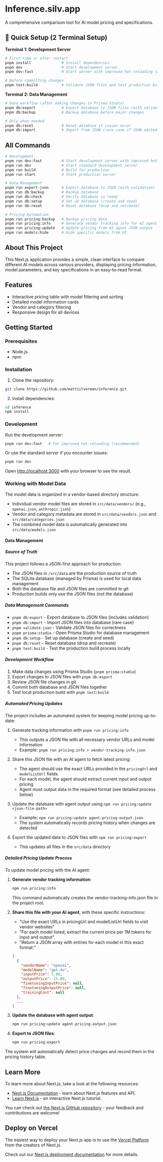# Inference.silv.app

A comprehensive comparison tool for AI model pricing and specifications.

## 🚀 Quick Setup (2 Terminal Setup)

**Terminal 1: Development Server**
```bash
# First time or after restart
pnpm install              # Install dependencies
pnpm dev                  # Start development server 
pnpm dev:fast             # Start server with improved hot-reloading (alternative)

# Before committing changes
pnpm test:build           # Validate JSON files and test production build
```

**Terminal 2: Data Management**
```bash
# Data workflow (after making changes in Prisma Studio)
pnpm db:export            # Export database to JSON files (with validation)
pnpm db:backup            # Backup database before major changes

# Only when needed
pnpm db:reset             # Reset database if issues occur
pnpm db:import            # Import from JSON (rare case if JSON edited directly)
```

## All Commands

```bash
# Development
pnpm run dev:fast         # Start development server with improved hot-reloading
pnpm run dev              # Start standard development server
pnpm run build            # Build for production
pnpm run start            # Start production server

# Data Management
pnpm run export-json      # Export database to JSON (with validation)
pnpm run db:backup        # Backup database
pnpm run db:check         # Verify database is ready
pnpm run db:setup         # Set up database (create and seed)
pnpm run db:reset         # Reset database (drop and recreate)

# Pricing Automation  
pnpm run pricing:backup   # Backup pricing data
pnpm run pricing:info     # Generate vendor tracking info for AI agent
pnpm run pricing:update   # Update pricing from AI agent JSON output
pnpm run models:hide      # Hide specific models from UI
```

## About This Project

This Next.js application provides a simple, clean interface to compare different AI models across various providers, displaying pricing information, model parameters, and key specifications in an easy-to-read format.

## Features

- Interactive pricing table with model filtering and sorting
- Detailed model information cards
- Vendor and category filtering
- Responsive design for all devices

## Getting Started

### Prerequisites

- Node.js
- npm

### Installation

1. Clone the repository:

```bash
git clone https://github.com/mattsilverman/inference.git
```

2. Install dependencies:

```bash
cd inference
npm install
```

### Development

Run the development server:

```bash
pnpm run dev:fast   # For improved hot-reloading (recommended)
```

Or use the standard server if you encounter issues:

```bash
pnpm run dev
```

Open [http://localhost:3000](http://localhost:3000) with your browser to see the result.

### Working with Model Data

The model data is organized in a vendor-based directory structure:

- Individual vendor model files are stored in `src/data/vendors/` (e.g., `openai.json`, `anthropic.json`)
- Vendor and category metadata are stored in `src/data/vendors.json` and `src/data/categories.json`
- The combined model data is automatically generated into `src/data/models.json`

#### Data Management

##### Source of Truth

This project follows a JSON-first approach for production:

- The JSON files in `/src/data` are the production source of truth
- The SQLite database (managed by Prisma) is used for local data management
- Both the database file and JSON files are committed to git
- Production builds only use the JSON files (not the database)

##### Data Management Commands

- `pnpm db:export` - Export database to JSON files (includes validation)
- `pnpm db:import` - Import JSON files into database (rare case)
- `pnpm validate-json` - Validate JSON files for correctness
- `pnpm prisma:studio` - Open Prisma Studio for database management
- `pnpm db:setup` - Set up database (create and seed)
- `pnpm db:reset` - Reset database (drop and recreate)
- `pnpm test:build` - Test the production build process locally

##### Development Workflow

1. Make data changes using Prisma Studio (`pnpm prisma:studio`)
2. Export changes to JSON files with `pnpm db:export`
3. Review JSON file changes in git
4. Commit both database and JSON files together
5. Test local production build with `pnpm test:build`

##### Automated Pricing Updates

The project includes an automated system for keeping model pricing up-to-date:

1. Generate tracking information with `pnpm run pricing:info`

   - This outputs a JSON file with all necessary vendor URLs and model information
   - Example: `pnpm run pricing:info > vendor-tracking-info.json`

2. Share this JSON file with an AI agent to fetch latest pricing:

   - The agent should use the exact URLs provided in the `pricingUrl` and `modelListUrl` fields
   - For each model, the agent should extract current input and output pricing
   - Agent must output data in the required format (see detailed process below)

3. Update the database with agent output using `npm run pricing:update <json-file-path>`

   - Example: `npm run pricing:update agent-pricing-output.json`
   - The system automatically records pricing history when changes are detected

4. Export the updated data to JSON files with `npm run pricing:export`
   - This updates all files in the `src/data` directory

##### Detailed Pricing Update Process

To update model pricing with the AI agent:

1. **Generate vendor tracking information**:

   ```bash
   npm run pricing:info
   ```
   
   This command automatically creates the vendor-tracking-info.json file in the project root.

2. **Share this file with your AI agent**, with these specific instructions:

   - "Use the exact URLs in pricingUrl and modelListUrl fields to visit vendor websites"
   - "For each model listed, extract the current price per 1M tokens for input and output"
   - "Return a JSON array with entries for each model in this exact format:"

   ```json
   [
     {
       "vendorName": "openai",
       "modelName": "gpt-4o",
       "inputPrice": 5.00,
       "outputPrice": 15.00,
       "finetuningInputPrice": null,
       "finetuningOutputPrice": null,
       "trainingCost": null
     },
     ...
   ]
   ```

3. **Update the database with agent output**:

   ```bash
   npm run pricing:update agent-pricing-output.json
   ```

4. **Export to JSON files**:
   ```bash
   npm run pricing:export
   ```

The system will automatically detect price changes and record them in the pricing history table.

## Learn More

To learn more about Next.js, take a look at the following resources:

- [Next.js Documentation](https://nextjs.org/docs) - learn about Next.js features and API.
- [Learn Next.js](https://nextjs.org/learn) - an interactive Next.js tutorial.

You can check out [the Next.js GitHub repository](https://github.com/vercel/next.js) - your feedback and contributions are welcome!

## Deploy on Vercel

The easiest way to deploy your Next.js app is to use the [Vercel Platform](https://vercel.com/new?utm_medium=default-template&filter=next.js&utm_source=create-next-app&utm_campaign=create-next-app-readme) from the creators of Next.js.

Check out our [Next.js deployment documentation](https://nextjs.org/docs/app/building-your-application/deploying) for more details.
